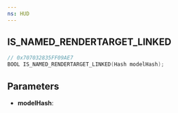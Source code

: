 ```yaml
---
ns: HUD
---
```

## IS_NAMED_RENDERTARGET_LINKED

```c
// 0x707032835FF09AE7
BOOL IS_NAMED_RENDERTARGET_LINKED(Hash modelHash);
```

## Parameters
* **modelHash**:
